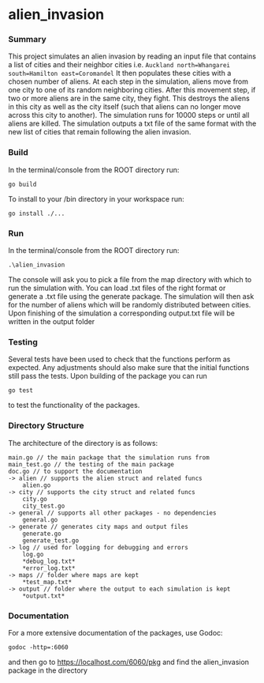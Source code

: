 # alien_invasion

### Summary

This project simulates an alien invasion by reading an input file that contains a list of cities
and their neighbor cities i.e. `Auckland north=Whangarei south=Hamilton east=Coromandel` 
It then populates these cities with a chosen number of aliens. At each step in the simulation, 
aliens move from one city to one of its random neighboring cities. After this movement step, if two or
more aliens are in the same city, they fight. This destroys the aliens in this city as well as the city 
itself (such that aliens can no longer move across this city to another). The simulation runs for 10000 
steps or until all aliens are killed. The simulation outputs a txt file of the same format with the new list
of cities that remain following the alien invasion.

### Build

In the terminal/console from the ROOT directory run:

`go build`

To install to your /bin directory in your workspace run:

`go install ./...`

### Run

In the terminal/console from the ROOT directory run:

`.\alien_invasion`

The console will ask you to pick a file from the map directory with which to run the simulation with. 
You can load .txt files of the right format or generate a .txt file using the generate package. 
The simulation will then ask for the number of aliens which will be randomly distributed between cities.
Upon finishing of the simulation a corresponding output.txt file will be written in the output folder


### Testing

Several tests have been used to check that the functions perform as expected. Any adjustments should also
make sure that the initial functions still pass the tests. Upon building of the package you can run 

`go test`

to test the functionality of the packages. 

### Directory Structure

The architecture of the directory is as follows:

```
main.go // the main package that the simulation runs from
main_test.go // the testing of the main package
doc.go // to support the documentation
-> alien // supports the alien struct and related funcs
    alien.go
-> city // supports the city struct and related funcs
    city.go
    city_test.go
-> general // supports all other packages - no dependencies
    general.go
-> generate // generates city maps and output files
    generate.go
    generate_test.go
-> log // used for logging for debugging and errors
    log.go
    *debug_log.txt*
    *error_log.txt*
-> maps // folder where maps are kept
    *test_map.txt*
-> output // folder where the output to each simulation is kept
    *output.txt*
```

### Documentation

For a more extensive documentation of the packages, use Godoc:

`godoc -http=:6060`

and then go to https://localhost.com/6060/pkg and find the 
alien_invasion package in the directory